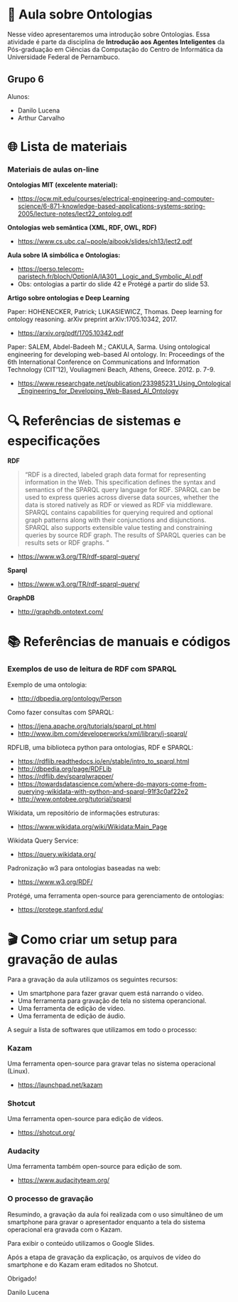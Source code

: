 # :school: Aula sobre Ontologias

Nesse vídeo apresentaremos uma introdução sobre Ontologias.
Essa atividade é parte da disciplina de **Introdução aos Agentes Inteligentes** da Pós-graduação em 
Ciências da Computação do Centro de Informática da Universidade Federal de Pernambuco.

## Grupo 6

Alunos: 
* Danilo Lucena
* Arthur Carvalho


# :globe_with_meridians: Lista de materiais

###  Materiais de aulas on-line

**Ontologias MIT (excelente material):**
* https://ocw.mit.edu/courses/electrical-engineering-and-computer-science/6-871-knowledge-based-applications-systems-spring-2005/lecture-notes/lect22_ontolog.pdf

**Ontologias web semântica (XML, RDF, OWL, RDF)**
* https://www.cs.ubc.ca/~poole/aibook/slides/ch13/lect2.pdf

**Aula sobre IA simbólica e Ontologias:**
* https://perso.telecom-paristech.fr/bloch/OptionIA/IA301__Logic_and_Symbolic_AI.pdf
* Obs: ontologias a partir do slide 42 e Protégé a partir do slide 53.

**Artigo sobre ontologias e Deep Learning**

Paper: HOHENECKER, Patrick; LUKASIEWICZ, Thomas. Deep learning for ontology reasoning. arXiv preprint arXiv:1705.10342, 2017. 
* https://arxiv.org/pdf/1705.10342.pdf

Paper: SALEM, Abdel-Badeeh M.; CAKULA, Sarma. Using ontological engineering for developing web-based AI ontology. In: Proceedings of the 6th International Conference on Communications and Information Technology (CIT’12), Vouliagmeni Beach, Athens, Greece. 2012. p. 7-9.
* https://www.researchgate.net/publication/233985231_Using_Ontological_Engineering_for_Developing_Web-Based_AI_Ontology


# :mag: Referências de sistemas e especificações 

**RDF**
> “RDF is a directed, labeled graph data format for representing information in the Web. This specification defines the syntax and semantics of the SPARQL query language for RDF. SPARQL can be used to express queries across diverse data sources, whether the data is stored natively as RDF or viewed as RDF via middleware. SPARQL contains capabilities for querying required and optional graph patterns along with their conjunctions and disjunctions. SPARQL also supports extensible value testing and constraining queries by source RDF graph. The results of SPARQL queries can be results sets or RDF graphs. “
* https://www.w3.org/TR/rdf-sparql-query/

**Sparql**
* https://www.w3.org/TR/rdf-sparql-query/

**GraphDB**
* http://graphdb.ontotext.com/

# :books: Referências de manuais e códigos

### Exemplos de uso de leitura de RDF com SPARQL

Exemplo de uma ontologia:
* http://dbpedia.org/ontology/Person

Como fazer consultas com SPARQL:
* https://jena.apache.org/tutorials/sparql_pt.html 
* http://www.ibm.com/developerworks/xml/library/j-sparql/ 

RDFLIB, uma biblioteca python para ontologias, RDF e SPARQL:
* https://rdflib.readthedocs.io/en/stable/intro_to_sparql.html 
* http://dbpedia.org/page/RDFLib 
* https://rdflib.dev/sparqlwrapper/
* https://towardsdatascience.com/where-do-mayors-come-from-querying-wikidata-with-python-and-sparql-91f3c0af22e2
* http://www.ontobee.org/tutorial/sparql 
 

Wikidata, um repositório de informações estruturas:
* https://www.wikidata.org/wiki/Wikidata:Main_Page

Wikidata Query Service:
* https://query.wikidata.org/

Padronização w3 para ontologias baseadas na web:
* https://www.w3.org/RDF/

Protégé, uma ferramenta open-source para gerenciamento de ontologias:
* https://protege.stanford.edu/


# :clapper: Como criar um setup para gravação de aulas

Para a gravação da aula utilizamos os seguintes recursos:
* Um smartphone para fazer gravar quem está narrando o vídeo.
* Uma ferramenta para gravação de tela no sistema operancional.
* Uma ferramenta de edição de vídeo.
* Uma ferramenta de edição de áudio.

A seguir a lista de softwares que utilizamos em todo o processo:

### Kazam
Uma ferramenta open-source para gravar telas no sistema operacional (Linux).
* https://launchpad.net/kazam

### Shotcut
Uma ferramenta open-source para edição de vídeos.
* https://shotcut.org/

### Audacity
Uma ferramenta também open-source para edição de som.
* https://www.audacityteam.org/

### O processo de gravação
Resumindo, a gravação da aula foi realizada com o uso simultâneo de um smartphone para gravar o apresentador enquanto
a tela do sistema operacional era gravada com o Kazam. 

Para exibir o conteúdo utilizamos o Google Slides.

Após a etapa de gravação da explicação, os arquivos de vídeo do smartphone e do Kazam eram editados no Shotcut.

Obrigado!

Danilo Lucena


 


